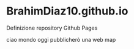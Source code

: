 # BrahimDiaz10.github.io
Definizione repository Github Pages

ciao mondo oggi pubblicherò una web map

